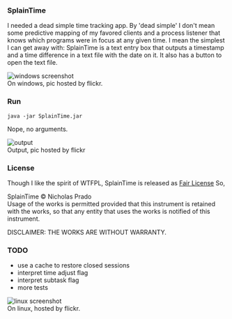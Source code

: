 
### SplainTime

I needed a dead simple time tracking app. By 'dead simple' I don't mean some predictive mapping of my favored clients and a process listener that knows which programs were in focus at any given time. I mean the simplest I can get away with: SplainTime is a text entry box that outputs a timestamp and a time difference in a text file with the date on it. It also has a button to open the text file.

![windows screenshot](https://farm1.staticflickr.com/430/19979150661_40037d989c_o.jpg)  
On windows, pic hosted by flickr.

### Run

    java -jar SplainTime.jar

Nope, no arguments.

![output](https://farm4.staticflickr.com/3834/19351574364_91f8ce13c0_o.png)  
Output, pic hosted by flickr

### License

Though I like the spirit of WTFPL, SplainTime is released as [Fair License](http://fairlicense.org/) So,

SplainTime &copy; Nicholas Prado  
Usage of the works is permitted provided that this instrument is retained with the works, so that any entity that uses the works is notified of this instrument.

DISCLAIMER: THE WORKS ARE WITHOUT WARRANTY.

### TODO

* use a cache to restore closed sessions
* interpret time adjust flag
* interpret subtask flag
* more tests

![linux screenshot](https://farm1.staticflickr.com/422/19787232209_fd6d79d140_o_d.png)  
On linux, hosted by flickr.
